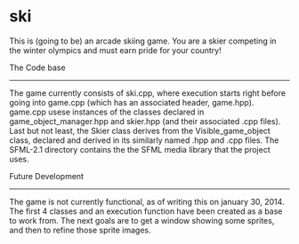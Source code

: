 ski
===

This is (going to be) an arcade skiing game. You are a skier competing in the 
winter olympics and must earn pride for your country!


The Code base
************

The game currently consists of ski.cpp, where execution starts right before
going into game.cpp (which has an associated header, game.hpp).  game.cpp
usese instances of the classes declared in game_object_manager.hpp and
skier.hpp (and their associated .cpp files).  Last but not least, the Skier
class derives from the Visible_game_object class, declared and derived in
its similarly named .hpp and .cpp files.  The SFML-2.1 directory contains the
the SFML media library that the project uses.


Future Development
******************

The game is not currently functional, as of writing this on january 30, 2014.
The first 4 classes and an execution function have been created as a base
to work from.  The next goals are to get a window showing some sprites, and
then to refine those sprite images.
